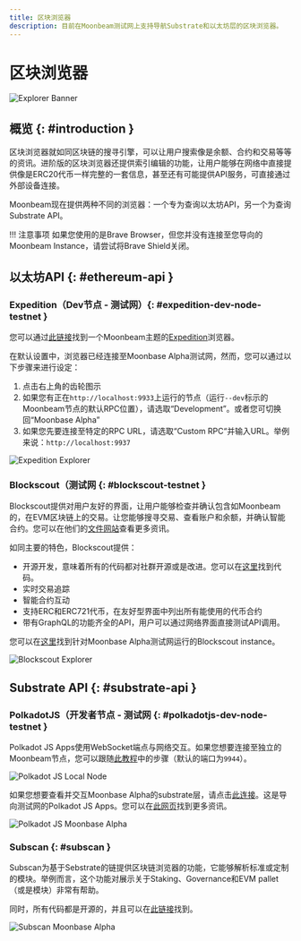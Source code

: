 ```yaml
---
title: 区块浏览器
description: 目前在Moonbeam测试网上支持导航Substrate和以太坊层的区块浏览器。
---
```

# 区块浏览器

![Explorer Banner](/images/explorers/explorers-banner.png)

## 概览 {: #introduction } 

区块浏览器就如同区块链的搜寻引擎，可以让用户搜索像是余额、合约和交易等等的资讯。进阶版的区块浏览器还提供索引编辑的功能，让用户能够在网络中直接提供像是ERC20代币一样完整的一套信息，甚至还有可能提供API服务，可直接通过外部设备连接。

Moonbeam现在提供两种不同的浏览器：一个专为查询以太坊API，另一个为查询Substrate API。

!!! 注意事项
    如果您使用的是Brave Browser，但您并没有连接至您导向的Moonbeam Instance，请尝试将Brave Shield关闭。

## 以太坊API {: #ethereum-api } 

### Expedition（Dev节点 - 测试网）{: #expedition-dev-node-testnet } 

您可以通过[此链接](https://moonbeam-explorer.netlify.app/)找到一个Moonbeam主题的[Expedition](https://github.com/etclabscore/expedition)浏览器。

在默认设置中，浏览器已经连接至Moonbase Alpha测试网，然而，您可以通过以下步骤来进行设定：

 1. 点击右上角的齿轮图示
 2. 如果您有正在`http://localhost:9933`上运行的节点（运行`--dev`标示的Moonbeam节点的默认RPC位置），请选取“Development”。或者您可切换回“Moonbase Alpha”
 3. 如果您先要连接至特定的RPC URL，请选取“Custom RPC“并输入URL。举例来说：`http://localhost:9937`  

![Expedition Explorer](/images/explorers/explorers-images-1.png)

### Blockscout（测试网 {: #blockscout-testnet } 

Blockscout提供对用户友好的界面，让用户能够检查并确认包含如Moonbeam的，在EVM区块链上的交易。让您能够搜寻交易、查看账户和余额，并确认智能合约。您可以在他们的[文件网站](https://docs.blockscout.com/)查看更多资讯。

如同主要的特色，Blockscout提供：

 - 开源开发，意味着所有的代码都对社群开源或是改进。您可以在[这里](https://github.com/blockscout/blockscout)找到代码。
 - 实时交易追踪
 - 智能合约互动
 - 支持ERC和ERC721代币，在友好型界面中列出所有能使用的代币合约
 - 带有GraphQL的功能齐全的API，用户可以通过网络界面直接测试API调用。

您可以在[这里](https://moonbase-blockscout.testnet.moonbeam.network/)找到针对Moonbase Alpha测试网运行的Blockscout instance。

![Blockscout Explorer](/images/explorers/explorers-images-2.png)

## Substrate API {: #substrate-api } 

### PolkadotJS（开发者节点 - 测试网 {: #polkadotjs-dev-node-testnet } 

Polkadot JS Apps使用WebSocket端点与网络交互。如果您想要连接至独立的Moonbeam节点，您可以跟随[此教程](/getting-started/local-node/setting-up-a-node/#connecting-polkadot-js-apps-to-a-local-moonbeam-node)中的步骤（默认的端口为`9944`）。

![Polkadot JS Local Node](/images/explorers/explorers-images-3.png)

如果您想要查看并交互Moonbase Alpha的substrate层，请点击[此连接](https://polkadot.js.org/apps/?rpc=wss%3A%2F%2Fwss.testnet.moonbeam.network#/explorer)。这是导向测试网的Polkadot JS Apps。您可以在[此网页](/integrations/wallets/polkadotjs/)找到更多资讯。

![Polkadot JS Moonbase Alpha](/images/explorers/explorers-images-4.png)

### Subscan {: #subscan } 

Subscan为基于Sebstrate的链提供区块链浏览器的功能，它能够解析标准或定制的模块。举例而言，这个功能对展示关于Staking、Governance和EVM pallet（或是模块）非常有帮助。

同时，所有代码都是开源的，并且可以在[此链接](https://github.com/itering/subscan-essentials)找到。

![Subscan Moonbase Alpha](/images/explorers/explorers-images-5.png)